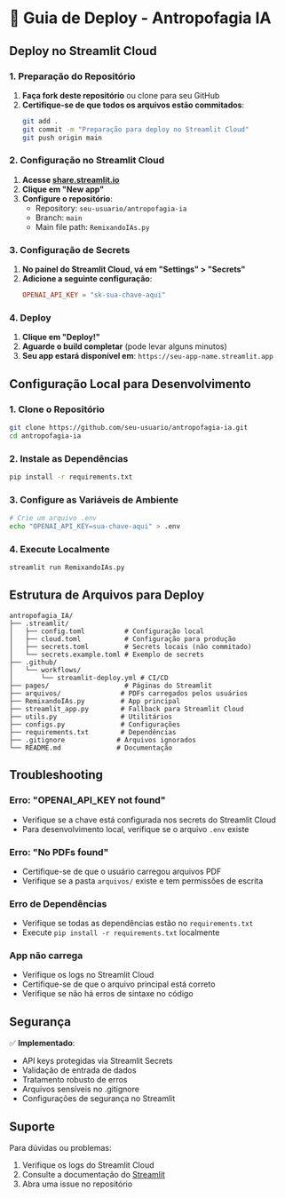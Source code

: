 # 🚀 Guia de Deploy - Antropofagia IA

## Deploy no Streamlit Cloud

### 1. Preparação do Repositório

1. **Faça fork deste repositório** ou clone para seu GitHub
2. **Certifique-se de que todos os arquivos estão commitados**:
   ```bash
   git add .
   git commit -m "Preparação para deploy no Streamlit Cloud"
   git push origin main
   ```

### 2. Configuração no Streamlit Cloud

1. **Acesse [share.streamlit.io](https://share.streamlit.io/)**
2. **Clique em "New app"**
3. **Configure o repositório**:
   - Repository: `seu-usuario/antropofagia-ia`
   - Branch: `main`
   - Main file path: `RemixandoIAs.py`

### 3. Configuração de Secrets

1. **No painel do Streamlit Cloud, vá em "Settings" > "Secrets"**
2. **Adicione a seguinte configuração**:
   ```toml
   OPENAI_API_KEY = "sk-sua-chave-aqui"
   ```

### 4. Deploy

1. **Clique em "Deploy!"**
2. **Aguarde o build completar** (pode levar alguns minutos)
3. **Seu app estará disponível em**: `https://seu-app-name.streamlit.app`

## Configuração Local para Desenvolvimento

### 1. Clone o Repositório
```bash
git clone https://github.com/seu-usuario/antropofagia-ia.git
cd antropofagia-ia
```

### 2. Instale as Dependências
```bash
pip install -r requirements.txt
```

### 3. Configure as Variáveis de Ambiente
```bash
# Crie um arquivo .env
echo "OPENAI_API_KEY=sua-chave-aqui" > .env
```

### 4. Execute Localmente
```bash
streamlit run RemixandoIAs.py
```

## Estrutura de Arquivos para Deploy

```
antropofagia_IA/
├── .streamlit/
│   ├── config.toml          # Configuração local
│   ├── cloud.toml           # Configuração para produção
│   ├── secrets.toml         # Secrets locais (não commitado)
│   └── secrets.example.toml # Exemplo de secrets
├── .github/
│   └── workflows/
│       └── streamlit-deploy.yml # CI/CD
├── pages/                   # Páginas do Streamlit
├── arquivos/               # PDFs carregados pelos usuários
├── RemixandoIAs.py         # App principal
├── streamlit_app.py        # Fallback para Streamlit Cloud
├── utils.py                # Utilitários
├── configs.py              # Configurações
├── requirements.txt        # Dependências
├── .gitignore             # Arquivos ignorados
└── README.md              # Documentação
```

## Troubleshooting

### Erro: "OPENAI_API_KEY not found"
- Verifique se a chave está configurada nos secrets do Streamlit Cloud
- Para desenvolvimento local, verifique se o arquivo `.env` existe

### Erro: "No PDFs found"
- Certifique-se de que o usuário carregou arquivos PDF
- Verifique se a pasta `arquivos/` existe e tem permissões de escrita

### Erro de Dependências
- Verifique se todas as dependências estão no `requirements.txt`
- Execute `pip install -r requirements.txt` localmente

### App não carrega
- Verifique os logs no Streamlit Cloud
- Certifique-se de que o arquivo principal está correto
- Verifique se não há erros de sintaxe no código

## Segurança

✅ **Implementado**:
- API keys protegidas via Streamlit Secrets
- Validação de entrada de dados
- Tratamento robusto de erros
- Arquivos sensíveis no .gitignore
- Configurações de segurança no Streamlit

## Suporte

Para dúvidas ou problemas:
1. Verifique os logs do Streamlit Cloud
2. Consulte a documentação do [Streamlit](https://docs.streamlit.io/)
3. Abra uma issue no repositório
